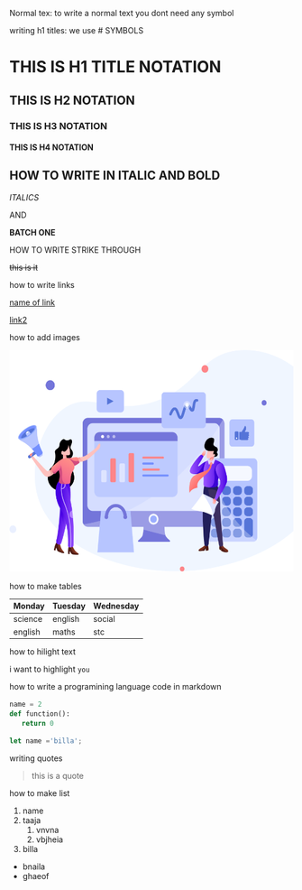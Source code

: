 Normal tex: to write a normal text you dont need any symbol

writing h1 titles: we use # SYMBOLS
# THIS IS H1 TITLE NOTATION
## THIS IS H2 NOTATION
### THIS IS H3 NOTATION
#### THIS IS H4 NOTATION

## HOW TO WRITE IN ITALIC AND BOLD
_ITALICS_ 

AND

 **BATCH ONE**
 
 HOW TO WRITE STRIKE THROUGH

 ~~this is it~~

 how to write links

 [name of link](url) 

 [link2](http://biaa
 "this appears when you hover over the link")

 how to add images

 ![this is an image](../01_project_1/assets/Header%20Illustration.png)

 how to make tables

 |Monday|Tuesday|Wednesday|
 |---|---|---|
 science| english |social|
 |english|maths|stc|

 how to hilight text

 i want to highlight `you`

 how to write a programining language code in markdown

 ```python
 name = 2
 def function():
    return 0
 ```

 ```javascript
 let name ='billa';
 ```

 writing quotes

 > this is a quote

 how to make list

 1. name
 2. taaja 
    1. vnvna
    2. vbjheia
3. billa
- bnaila
- ghaeof

